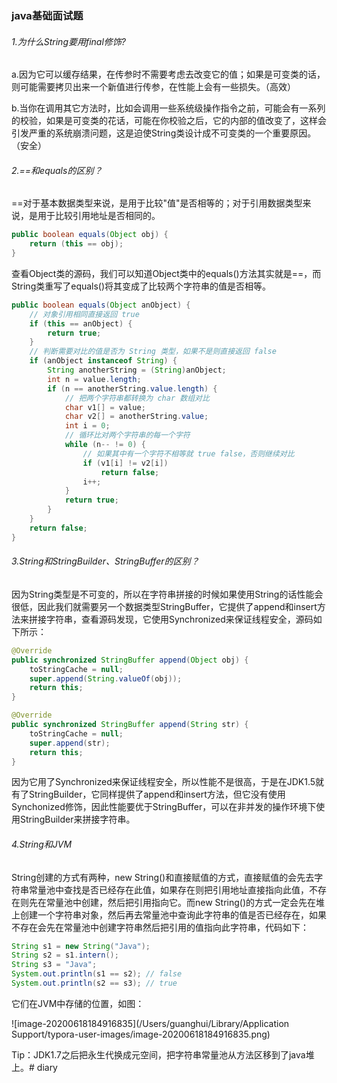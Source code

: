 ###                             		  java基础面试题

###### 1.为什么String要用final修饰?

a.因为它可以缓存结果，在传参时不需要考虑去改变它的值；如果是可变类的话，则可能需要拷贝出来一个新值进行传参，在性能上会有一些损失。（高效）

b.当你在调用其它方法时，比如会调用一些系统级操作指令之前，可能会有一系列的校验，如果是可变类的花话，可能在你校验之后，它的内部的值改变了，这样会引发严重的系统崩溃问题，这是迫使String类设计成不可变类的一个重要原因。（安全）

###### 2.==和equals的区别？

==对于基本数据类型来说，是用于比较"值"是否相等的；对于引用数据类型来说，是用于比较引用地址是否相同的。

```java
public boolean equals(Object obj) {
    return (this == obj);
}
```

查看Object类的源码，我们可以知道Object类中的equals()方法其实就是==，而String类重写了equals()将其变成了比较两个字符串的值是否相等。

```java
public boolean equals(Object anObject) {
    // 对象引用相同直接返回 true
    if (this == anObject) {
        return true;
    }
    // 判断需要对比的值是否为 String 类型，如果不是则直接返回 false
    if (anObject instanceof String) {
        String anotherString = (String)anObject;
        int n = value.length;
        if (n == anotherString.value.length) {
            // 把两个字符串都转换为 char 数组对比
            char v1[] = value;
            char v2[] = anotherString.value;
            int i = 0;
            // 循环比对两个字符串的每一个字符
            while (n-- != 0) {
                // 如果其中有一个字符不相等就 true false，否则继续对比
                if (v1[i] != v2[i])
                    return false;
                i++;
            }
            return true;
        }
    }
    return false;
}
```

###### 3.String和StringBuilder、StringBuffer的区别？

因为String类型是不可变的，所以在字符串拼接的时候如果使用String的话性能会很低，因此我们就需要另一个数据类型StringBuffer，它提供了append和insert方法来拼接字符串，查看源码发现，它使用Synchronized来保证线程安全，源码如下所示：

```java
@Override
public synchronized StringBuffer append(Object obj) {
    toStringCache = null;
    super.append(String.valueOf(obj));
    return this;
}

@Override
public synchronized StringBuffer append(String str) {
    toStringCache = null;
    super.append(str);
    return this;
}
```

因为它用了Synchronized来保证线程安全，所以性能不是很高，于是在JDK1.5就有了StringBuilder，它同样提供了append和insert方法，但它没有使用Synchonized修饰，因此性能要优于StringBuffer，可以在非并发的操作环境下使用StringBuilder来拼接字符串。

###### 4.String和JVM

String创建的方式有两种，new String()和直接赋值的方式，直接赋值的会先去字符串常量池中查找是否已经存在此值，如果存在则把引用地址直接指向此值，不存在则先在常量池中创建，然后把引用指向它。而new String()的方式一定会先在堆上创建一个字符串对象，然后再去常量池中查询此字符串的值是否已经存在，如果不存在会先在常量池中创建字符串然后把引用的值指向此字符串，代码如下：

```java
String s1 = new String("Java");
String s2 = s1.intern();
String s3 = "Java";
System.out.println(s1 == s2); // false
System.out.println(s2 == s3); // true
```

它们在JVM中存储的位置，如图：

![image-20200618184916835](/Users/guanghui/Library/Application Support/typora-user-images/image-20200618184916835.png)

Tip：JDK1.7之后把永生代换成元空间，把字符串常量池从方法区移到了java堆上。# diary
